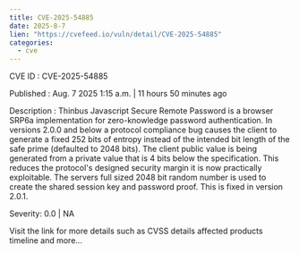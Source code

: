 ```yaml
--- 
title: CVE-2025-54885
date: 2025-8-7
lien: "https://cvefeed.io/vuln/detail/CVE-2025-54885"
categories:
  - cve
---
```


CVE ID : CVE-2025-54885

Published :  Aug. 7
2025
1:15 a.m. | 11 hours
50 minutes ago

Description : Thinbus Javascript Secure Remote Password is a browser SRP6a implementation for zero-knowledge password authentication. In versions 2.0.0 and below
a protocol compliance bug causes the client to generate a fixed 252 bits of entropy instead of the intended bit length of the safe prime (defaulted to 2048 bits). The client public value is being generated from a private value that is 4 bits below the specification. This reduces the protocol's designed security margin it is now practically exploitable. The servers full sized 2048 bit random number is used to create the shared session key and password proof. This is fixed in version 2.0.1.

Severity: 0.0 | NA

Visit the link for more details
such as CVSS details
affected products
timeline
and more...
